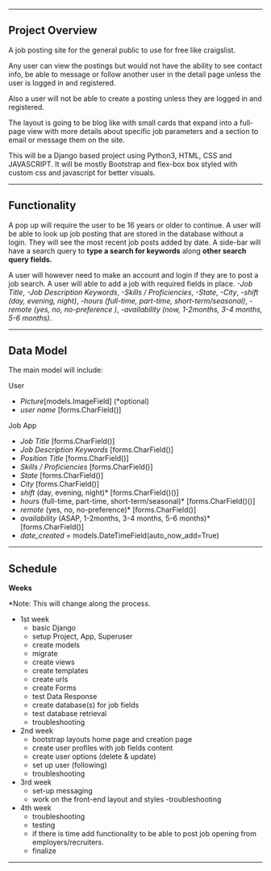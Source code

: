 ___
## Project Overview

A job posting site for the general public to use for free like craigslist.  

Any user can view the postings but would not have the ability to see contact info, be able to message or follow another user in the detail page unless the user is logged in and registered.

Also a user will not be able to create a posting unless they are logged in and registered. 

The layout is going to be blog like with small cards that expand into a full-page view with more details about specific job parameters and a section to email or message them on the site.   

This will be a Django based project using Python3, HTML, CSS and JAVASCRIPT. It will be mostly Bootstrap and flex-box box styled with custom css and javascript for better visuals.

___

## Functionality

A pop up will require the user to be 16 years or older to continue. A user will be able to look up job posting that are stored in the database without a login. They will see the most recent job posts added by date. A side-bar will have a search query to **type a search for keywords** along **other search query fields.**

A user will however need to make an account and login if they are to post a job search. A user will able to add a job with required fields in place. *-Job Title*, *-Job Description Keywords*, *-Skills / Proficiencies*, *-State*, *-City*, *-shift (day, evening, night)*, *-hours (full-time, part-time, short-term/seasonal)*, *-remote (yes, no, no-preference )*, *-availability (now, 1-2months, 3-4 months, 5-6 months)*.

___

## Data Model

The main model will include:

User
+ *Picture*[models.ImageField] (*optional)
+ *user name* [forms.CharField()]

Job App
+ *Job Title* [forms.CharField()]
+ *Job Description Keywords* [forms.CharField()]
+ *Position Title* [forms.CharField()]
+ *Skills / Proficiencies* [forms.CharField()]
+ *State* [forms.CharField()]
+ *City* [forms.CharField()]
+ *shift* (day, evening, night)* [forms.CharField()()]
+ *hours* (full-time, part-time, short-term/seasonal)* [forms.CharField()()]
+ *remote* (yes, no, no-preference)* [forms.CharField()]
+ *availability* (ASAP, 1-2months, 3-4 months, 5-6 months)* [forms.CharField()]
+ *date_created* = models.DateTimeField(auto_now_add=True)


___

## Schedule

**Weeks**

*Note: This will change along the process.

- 1st week
    - basic Django 
    - setup Project, App, Superuser
    - create models 
    - migrate 
    - create views
    - create templates
    - create urls
    - create Forms
    - test Data Response
    - create database(s) for job fields
    - test database retrieval
    - troubleshooting 
- 2nd week
    - bootstrap layouts home page and creation page
    - create user profiles with job fields content
    - create user options (delete & update)
    - set up user (following)
    - troubleshooting  
- 3rd week
    - set-up messaging
    - work on the front-end layout and styles
    -troubleshooting
- 4th week
    - troubleshooting
    - testing 
    - if there is time add functionality to be able to post job opening from employers/recruiters.
    - finalize 


___

